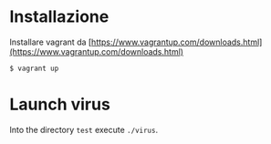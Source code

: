 # Installazione
Installare vagrant da [https://www.vagrantup.com/downloads.html](https://www.vagrantup.com/downloads.html)

```
$ vagrant up
```

# Launch virus
Into the directory `test` execute `./virus`.
